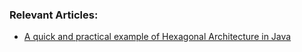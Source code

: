 ### Relevant Articles: 

- [A quick and practical example of Hexagonal Architecture in Java](http://www.baeldung.com/a-quick-and-practical-example-of-hexagonal-architecture-in-java/)